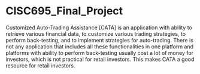 # CISC695_Final_Project

Customized Auto-Trading Assistance [CATA] is an application with ability to retrieve various financial data, 
to customize various trading strategies, to perform back-testing, and to implement strategies for auto-trading. 
There is not any application that includes all these functionalities in one platform 
and platforms with ability to perform back-testing usually cost a lot of money for investors, which is not practical for retail investors. 
This makes CATA a good resource for retail investors. 
